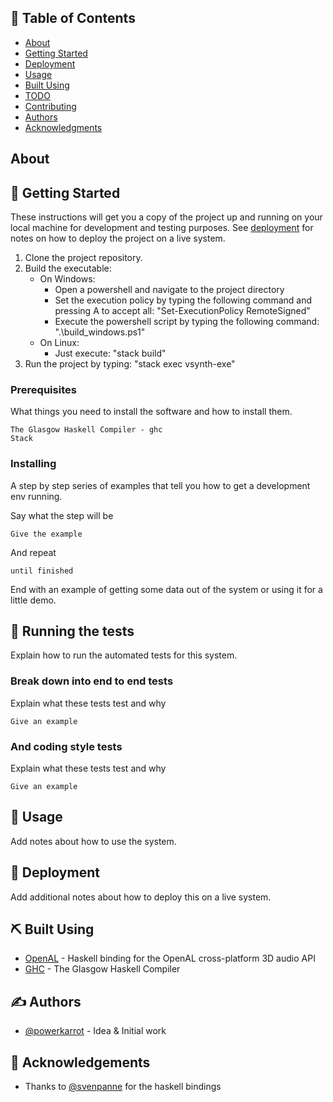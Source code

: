 
## 📝 Table of Contents

- [About](#about)
- [Getting Started](#getting_started)
- [Deployment](#deployment)
- [Usage](#usage)
- [Built Using](#built_using)
- [TODO](../TODO.md)
- [Contributing](../CONTRIBUTING.md)
- [Authors](#authors)
- [Acknowledgments](#acknowledgement)

## About <a name = "about"></a>

## 🏁 Getting Started <a name = "getting_started"></a>

These instructions will get you a copy of the project up and running on your local machine for development and testing purposes. See [deployment](#deployment) for notes on how to deploy the project on a live system.

1. Clone the project repository.
2. Build the executable:
   - On Windows:
     - Open a powershell and navigate to the project directory
     - Set the execution policy by typing the following command and pressing A to accept all: "Set-ExecutionPolicy RemoteSigned"
     - Execute the powershell script by typing the following command: ".\\build_windows.ps1"   
   - On Linux:
     - Just execute: "stack build"
3. Run the project by typing: "stack exec vsynth-exe"

### Prerequisites

What things you need to install the software and how to install them.

```
The Glasgow Haskell Compiler - ghc
Stack
```

### Installing

A step by step series of examples that tell you how to get a development env running.

Say what the step will be

```
Give the example
```

And repeat

```
until finished
```

End with an example of getting some data out of the system or using it for a little demo.

## 🔧 Running the tests <a name = "tests"></a>

Explain how to run the automated tests for this system.

### Break down into end to end tests

Explain what these tests test and why

```
Give an example
```

### And coding style tests

Explain what these tests test and why

```
Give an example
```

## 🎈 Usage <a name="usage"></a>

Add notes about how to use the system.

## 🚀 Deployment <a name = "deployment"></a>

Add additional notes about how to deploy this on a live system.

## ⛏️ Built Using <a name = "built_using"></a>

- [OpenAL](https://hackage.haskell.org/package/OpenAL) - Haskell binding for the OpenAL cross-platform 3D audio API
- [GHC](https://www.haskell.org/ghc/) - The Glasgow Haskell Compiler

## ✍️ Authors <a name = "authors"></a>

- [@powerkarrot](https://github.com/powerkarrot) - Idea & Initial work

## 🎉 Acknowledgements <a name = "acknowledgement"></a>

- Thanks to [@svenpanne](https://github.com/svenpanne) for the haskell bindings

